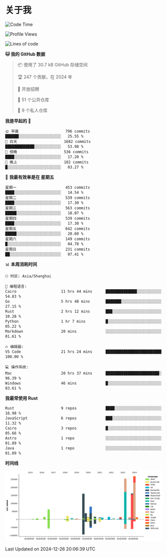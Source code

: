 # 关于我

<!--START_SECTION:waka-->
![Code Time](http://img.shields.io/badge/Code%20Time-3%2C366%20hrs%2010%20mins-blue)

![Profile Views](http://img.shields.io/badge/%E4%B8%AA%E4%BA%BA%E8%B5%84%E6%96%99%E8%A7%82%E7%9C%8B%E6%AC%A1%E6%95%B0-0-blue)

![Lines of code](https://img.shields.io/badge/%E4%BB%8E%E3%80%8CHello%20World%E3%80%8D%E8%B5%B7%E6%88%91%E5%B7%B2%E7%BB%8F%E5%86%99%E4%BA%86-1.2%20million%20%E8%A1%8C%E4%BB%A3%E7%A0%81-blue)

**🐱 我的 GitHub 数据** 

> 📦  使用了 30.7 kB GitHub 存储空间 
 > 
> 🏆 247 个贡献，在 2024 年
 > 
> 💼 开放招聘
 > 
> 📜 51 个公共仓库 
 > 
> 🔑 9 个私人仓库 
 > 
**我是早起的 🐤** 

```text
🌞 早晨                     796 commits         ██████░░░░░░░░░░░░░░░░░░░   25.55 % 
🌆 白天                     1682 commits        █████████████░░░░░░░░░░░░   53.98 % 
🌃 傍晚                     536 commits         ████░░░░░░░░░░░░░░░░░░░░░   17.20 % 
🌙 晚上                     102 commits         █░░░░░░░░░░░░░░░░░░░░░░░░   03.27 % 
```
📅 **我最有效率是在 星期五** 

```text
星期一                      453 commits         ████░░░░░░░░░░░░░░░░░░░░░   14.54 % 
星期二                      539 commits         ████░░░░░░░░░░░░░░░░░░░░░   17.30 % 
星期三                      563 commits         █████░░░░░░░░░░░░░░░░░░░░   18.07 % 
星期四                      539 commits         ████░░░░░░░░░░░░░░░░░░░░░   17.30 % 
星期五                      642 commits         █████░░░░░░░░░░░░░░░░░░░░   20.60 % 
星期六                      149 commits         █░░░░░░░░░░░░░░░░░░░░░░░░   04.78 % 
星期日                      231 commits         ██░░░░░░░░░░░░░░░░░░░░░░░   07.41 % 
```


📊 **本周消耗时间** 

```text
🕑︎ 时区: Asia/Shanghai

💬 编程语言: 
Cairo                    11 hrs 44 mins      ██████████████░░░░░░░░░░░   54.83 % 
Go                       5 hrs 48 mins       ███████░░░░░░░░░░░░░░░░░░   27.15 % 
Rust                     2 hrs 12 mins       ███░░░░░░░░░░░░░░░░░░░░░░   10.28 % 
Python                   1 hr 7 mins         █░░░░░░░░░░░░░░░░░░░░░░░░   05.22 % 
Markdown                 20 mins             ░░░░░░░░░░░░░░░░░░░░░░░░░   01.61 % 

🔥 编辑器: 
VS Code                  21 hrs 24 mins      █████████████████████████   100.00 % 

💻 操作系统: 
Mac                      20 hrs 37 mins      ████████████████████████░   96.39 % 
Windows                  46 mins             █░░░░░░░░░░░░░░░░░░░░░░░░   03.61 % 
```

**我最常使用 Rust** 

```text
Rust                     9 repos             ████░░░░░░░░░░░░░░░░░░░░░   16.98 % 
JavaScript               6 repos             ███░░░░░░░░░░░░░░░░░░░░░░   11.32 % 
Cairo                    3 repos             █░░░░░░░░░░░░░░░░░░░░░░░░   05.66 % 
Astro                    1 repo              ░░░░░░░░░░░░░░░░░░░░░░░░░   01.89 % 
Java                     1 repo              ░░░░░░░░░░░░░░░░░░░░░░░░░   01.89 % 
```



**时间线**

![Lines of Code chart](https://raw.githubusercontent.com/catusax/catusax/master/assets/bar_graph.png)


 Last Updated on 2024-12-26 20:06:39 UTC
<!--END_SECTION:waka-->
